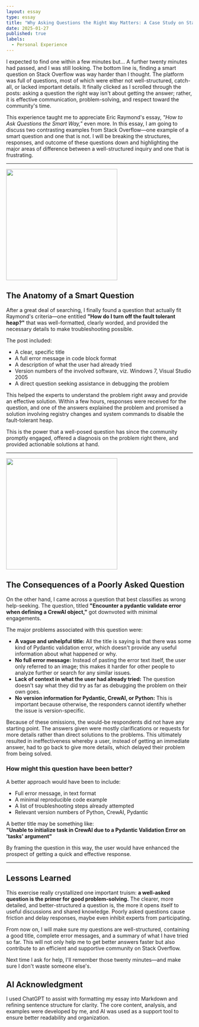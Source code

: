 ```yaml
---
layout: essay  
type: essay  
title: "Why Asking Questions the Right Way Matters: A Case Study on Stack Overflow"  
date: 2025-01-27  
published: true  
labels:  
  - Personal Experience  
---
```




I expected to find one within a few minutes but… A further twenty minutes had passed, and I was still looking. The bottom line is, finding a smart question on Stack Overflow was way harder than I thought. The platform was full of questions, most of which were either not well-structured, catch-all, or lacked important details. It finally clicked as I scrolled through the posts: asking a question the right way isn't about getting the answer; rather, it is effective communication, problem-solving, and respect toward the community's time.

This experience taught me to appreciate Eric Raymond's essay, *"How to Ask Questions the Smart Way,"* even more. In this essay, I am going to discuss two contrasting examples from Stack Overflow—one example of a smart question and one that is not. I will be breaking the structures, responses, and outcome of these questions down and highlighting the major areas of difference between a well-structured inquiry and one that is frustrating.

---

<img width="300px" class="rounded float-start pe-4" src="../img/goodimage.png">

## The Anatomy of a Smart Question

After a great deal of searching, I finally found a question that actually fit Raymond's criteria—one entitled **"How do I turn off the fault tolerant heap?"** that was well-formatted, clearly worded, and provided the necessary details to make troubleshooting possible.

The post included:

- A clear, specific title  
- A full error message in code block format  
- A description of what the user had already tried  
- Version numbers of the involved software, viz. Windows 7, Visual Studio 2005  
- A direct question seeking assistance in debugging the problem  

This helped the experts to understand the problem right away and provide an effective solution. Within a few hours, responses were received for the question, and one of the answers explained the problem and promised a solution involving registry changes and system commands to disable the fault-tolerant heap.

This is the power that a well-posed question has since the community promptly engaged, offered a diagnosis on the problem right there, and provided actionable solutions at hand.

---

<img width="300px" class="rounded float-start pe-4" src="../img/badimage.png">

## The Consequences of a Poorly Asked Question

On the other hand, I came across a question that best classifies as wrong help-seeking. The question, titled **"Encounter a pydantic validate error when defining a CrewAI object,"** got downvoted with minimal engagements.

The major problems associated with this question were:

- **A vague and unhelpful title:** All the title is saying is that there was some kind of Pydantic validation error, which doesn't provide any useful information about what happened or why.  
- **No full error message:** Instead of pasting the error text itself, the user only referred to an image; this makes it harder for other people to analyze further or search for any similar issues.  
- **Lack of context in what the user had already tried:** The question doesn't say what they did try as far as debugging the problem on their own goes.  
- **No version information for Pydantic, CrewAI, or Python:** This is important because otherwise, the responders cannot identify whether the issue is version-specific.  

Because of these omissions, the would-be respondents did not have any starting point. The answers given were mostly clarifications or requests for more details rather than direct solutions to the problems. This ultimately resulted in ineffectiveness whereby a user, instead of getting an immediate answer, had to go back to give more details, which delayed their problem from being solved.

### How might this question have been better?

A better approach would have been to include:

- Full error message, in text format  
- A minimal reproducible code example  
- A list of troubleshooting steps already attempted  
- Relevant version numbers of Python, CrewAI, Pydantic  

A better title may be something like:  
**"Unable to initialize task in CrewAI due to a Pydantic Validation Error on 'tasks' argument"**  

By framing the question in this way, the user would have enhanced the prospect of getting a quick and effective response.

---

## Lessons Learned

This exercise really crystallized one important truism: **a well-asked question is the primer for good problem-solving.** The clearer, more detailed, and better-structured a question is, the more it opens itself to useful discussions and shared knowledge. Poorly asked questions cause friction and delay responses, maybe even inhibit experts from participating.

From now on, I will make sure my questions are well-structured, containing a good title, complete error messages, and a summary of what I have tried so far. This will not only help me to get better answers faster but also contribute to an efficient and supportive community on Stack Overflow.

Next time I ask for help, I'll remember those twenty minutes—and make sure I don't waste someone else's.


## AI Acknowledgment

I used ChatGPT to assist with formatting my essay into Markdown and refining sentence structure for clarity. The core content, analysis, and examples were developed by me, and AI was used as a support tool to ensure better readability and organization.

